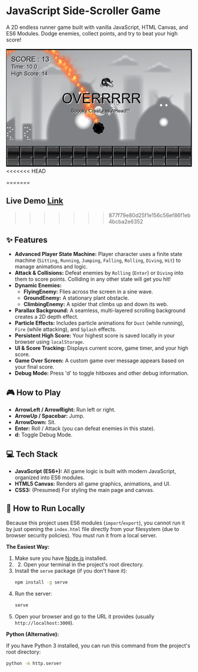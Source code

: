 # JavaScript Side-Scroller Game

A 2D endless runner game built with vanilla JavaScript, HTML Canvas, and ES6 Modules. Dodge enemies, collect points, and try to beat your high score!

![Gameplay Screenshot](./resources/gameplay.png)
<<<<<<< HEAD

=======
## Live Demo [Link](http://98.93.149.41/)
>>>>>>> 877f79e80d25f1e156c56ef86f1eb4bcba2e6352
## ✨ Features

* **Advanced Player State Machine:** Player character uses a finite state machine (`Sitting`, `Running`, `Jumping`, `Falling`, `Rolling`, `Diving`, `Hit`) to manage animations and logic.
* **Attack & Collisions:** Defeat enemies by `Rolling` (`Enter`) or `Diving` into them to score points. Colliding in any other state will get you hit!
* **Dynamic Enemies:**
    * **FlyingEnemy:** Flies across the screen in a sine wave.
    * **GroundEnemy:** A stationary plant obstacle.
    * **ClimbingEnemy:** A spider that climbs up and down its web.
* **Parallax Background:** A seamless, multi-layered scrolling background creates a 2D depth effect.
* **Particle Effects:** Includes particle animations for `Dust` (while running), `Fire` (while attacking), and `Splash` effects.
* **Persistent High Score:** Your highest score is saved locally in your browser using `localStorage`.
* **UI & Score Tracking:** Displays current score, game timer, and your high score.
* **Game Over Screen:** A custom game over message appears based on your final score.
* **Debug Mode:** Press 'd' to toggle hitboxes and other debug information.

## 🎮 How to Play

* **ArrowLeft / ArrowRight:** Run left or right.
* **ArrowUp / Spacebar:** Jump.
* **ArrowDown:** Sit.
* **Enter:** Roll / Attack (you can defeat enemies in this state).
* **d:** Toggle Debug Mode.

## 💻 Tech Stack

* **JavaScript (ES6+):** All game logic is built with modern JavaScript, organized into ES6 modules.
* **HTML5 Canvas:** Renders all game graphics, animations, and UI.
* **CSS3:** (Presumed) For styling the main page and canvas.

## 🚀 How to Run Locally

Because this project uses ES6 modules (`import`/`export`), you cannot run it by just opening the `index.html` file directly from your filesystem (due to browser security policies). You must run it from a local server.

**The Easiest Way:**

1.  Make sure you have [Node.js](https://nodejs.org/) installed.
2.  2.  Open your terminal in the project's root directory.
3.  Install the `serve` package (if you don't have it):
    ```sh
    npm install -g serve
    ```
4.  Run the server:
    ```sh
    serve
    ```
5.  Open your browser and go to the URL it provides (usually `http://localhost:3000`).

**Python (Alternative):**

If you have Python 3 installed, you can run this command from the project's root directory:

```sh
python -m http.server

